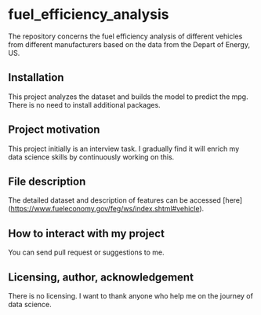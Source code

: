 # fuel_efficiency_analysis
The repository concerns the fuel efficiency analysis of different vehicles from different manufacturers based on the data from the Depart of Energy, US.

## Installation

This project analyzes the dataset and builds the model to predict the mpg. There is no need to install additional packages.

## Project motivation

This project initially is an interview task. I gradually find it will enrich my data science skills by continuously working on this.

## File description
The detailed dataset and description of features can be accessed [here] (https://www.fueleconomy.gov/feg/ws/index.shtml#vehicle).


## How to interact with my project
You can send pull request or suggestions to me.


## Licensing, author, acknowledgement
There is no licensing. I want to thank anyone who help me on the journey of data science.
